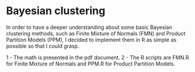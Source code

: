 # Bayesian clustering
In order to have a deeper understanding about some basic Bayesian clustering methods, such as Finite Mixture of Normals (FMN) and Product Partition Models (PPM), I decided to implement them in R as simple as possible so that I could grasp.

1 - The math is presented in the pdf document.
2 - The R scripts are FMN.R for Finite Mixture of Normals and PPM.R for Product Partition Models.
